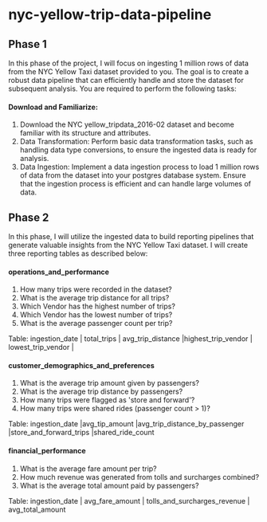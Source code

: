 # nyc-yellow-trip-data-pipeline

## Phase 1
In this phase of the project, I will focus on ingesting 1 million rows of data from the NYC Yellow Taxi dataset provided to you. The
goal is to create a robust data pipeline that can efficiently handle and store the dataset for subsequent analysis. You are required to
perform the following tasks:

#### Download and Familiarize:
1. Download the NYC yellow_tripdata_2016-02 dataset and become familiar with its structure and attributes.
2. Data Transformation:
Perform basic data transformation tasks, such as handling data type conversions, to ensure the ingested data is ready for analysis.
3. Data Ingestion:
Implement a data ingestion process to load 1 million rows of data from the dataset into your postgres database system. Ensure that the ingestion process is efficient and can handle large volumes of data.

## Phase 2
In this phase, I will utilize the ingested data to build reporting pipelines that generate valuable insights from the NYC Yellow Taxi dataset. I will create three reporting tables as described below:

#### operations_and_performance
1. How many trips were recorded in the dataset?
2. What is the average trip distance for all trips?
3. Which Vendor has the highest number of trips?
4. Which Vendor has the lowest number of trips?
5. What is the average passenger count per trip?

  Table: ingestion_date | total_trips | avg_trip_distance |highest_trip_vendor | lowest_trip_vendor |

#### customer_demographics_and_preferences
1. What is the average trip amount given by passengers?
2. What is the average trip distance by passengers?
3. How many trips were flagged as 'store and forward'?
4. How many trips were shared rides (passenger count > 1)?
 
  Table: ingestion_date |avg_tip_amount |avg_trip_distance_by_passenger |store_and_forward_trips |shared_ride_count

#### financial_performance
1. What is the average fare amount per trip?
2. How much revenue was generated from tolls and surcharges combined?
3. What is the average total amount paid by passengers?
 
  Table: ingestion_date | avg_fare_amount | tolls_and_surcharges_revenue | avg_total_amount
